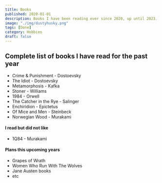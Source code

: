 ```yaml
---
title: Books
published: 2020-01-01
description: Books I have been reading ever since 2020, up until 2023. 
image: "./img/dustyhusky.png"
tags: [Done]
category: Hobbies
draft: false
---
```


## Complete list of books I have read for the past year

- Crime & Punishment - Dostoevsky
- The Idiot - Dostoevsky
- Metamorphosis - Kafka
- Stoner - Williams 
- 1984 - Orwell
- The Catcher in the Rye - Salinger
- Enchiridion - Epictetus
- Of Mice and Men - Steinbeck
- Norwegian Wood - Murakami

#### I read but did not like
- 1Q84 - Murakami 

#### Plans this upcoming years
- Grapes of Wrath
- Women Who Run With The Wolves
- Jane Austen books
- etc
